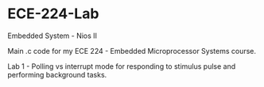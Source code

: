 # ECE-224-Lab
Embedded System - Nios II

Main .c code for my ECE 224 - Embedded Microprocessor Systems course. 

Lab 1 - Polling vs interrupt mode for responding to stimulus pulse and performing background tasks. 
